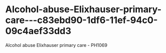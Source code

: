 # Alcohol-abuse-Elixhauser-primary-care---c83ebd90-1df6-11ef-94c0-09c4aef33dd3
Alcohol abuse Elixhauser primary care - PH1069
